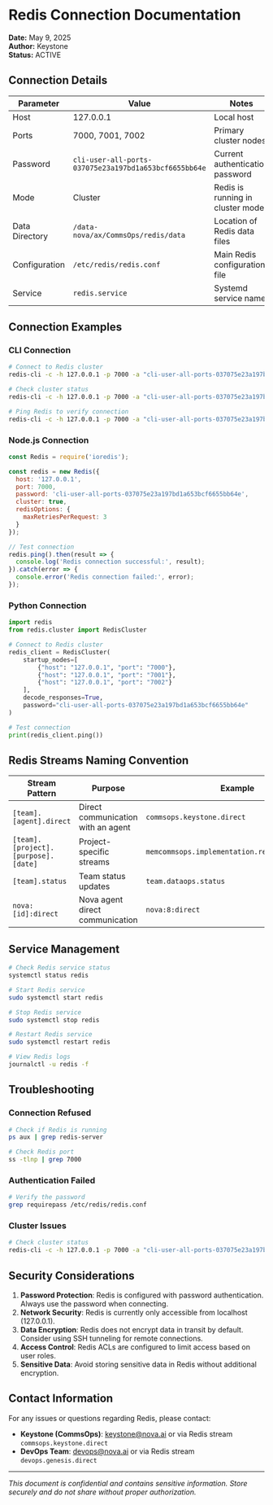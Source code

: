 # Redis Connection Documentation

**Date:** May 9, 2025  
**Author:** Keystone  
**Status:** ACTIVE

## Connection Details

| Parameter | Value | Notes |
|-----------|-------|-------|
| Host | 127.0.0.1 | Local host |
| Ports | 7000, 7001, 7002 | Primary cluster nodes |
| Password | `cli-user-all-ports-037075e23a197bd1a653bcf6655bb64e` | Current authentication password |
| Mode | Cluster | Redis is running in cluster mode |
| Data Directory | `/data-nova/ax/CommsOps/redis/data` | Location of Redis data files |
| Configuration | `/etc/redis/redis.conf` | Main Redis configuration file |
| Service | `redis.service` | Systemd service name |

## Connection Examples

### CLI Connection

```bash
# Connect to Redis cluster
redis-cli -c -h 127.0.0.1 -p 7000 -a "cli-user-all-ports-037075e23a197bd1a653bcf6655bb64e"

# Check cluster status
redis-cli -c -h 127.0.0.1 -p 7000 -a "cli-user-all-ports-037075e23a197bd1a653bcf6655bb64e" cluster info

# Ping Redis to verify connection
redis-cli -c -h 127.0.0.1 -p 7000 -a "cli-user-all-ports-037075e23a197bd1a653bcf6655bb64e" ping
```

### Node.js Connection

```javascript
const Redis = require('ioredis');

const redis = new Redis({
  host: '127.0.0.1',
  port: 7000,
  password: 'cli-user-all-ports-037075e23a197bd1a653bcf6655bb64e',
  cluster: true,
  redisOptions: {
    maxRetriesPerRequest: 3
  }
});

// Test connection
redis.ping().then(result => {
  console.log('Redis connection successful:', result);
}).catch(error => {
  console.error('Redis connection failed:', error);
});
```

### Python Connection

```python
import redis
from redis.cluster import RedisCluster

# Connect to Redis cluster
redis_client = RedisCluster(
    startup_nodes=[
        {"host": "127.0.0.1", "port": "7000"},
        {"host": "127.0.0.1", "port": "7001"},
        {"host": "127.0.0.1", "port": "7002"}
    ],
    decode_responses=True,
    password="cli-user-all-ports-037075e23a197bd1a653bcf6655bb64e"
)

# Test connection
print(redis_client.ping())
```

## Redis Streams Naming Convention

| Stream Pattern | Purpose | Example |
|----------------|---------|---------|
| `[team].[agent].direct` | Direct communication with an agent | `commsops.keystone.direct` |
| `[team].[project].[purpose].[date]` | Project-specific streams | `memcommsops.implementation.redpanda.20250430` |
| `[team].status` | Team status updates | `team.dataops.status` |
| `nova:[id]:direct` | Nova agent direct communication | `nova:8:direct` |

## Service Management

```bash
# Check Redis service status
systemctl status redis

# Start Redis service
sudo systemctl start redis

# Stop Redis service
sudo systemctl stop redis

# Restart Redis service
sudo systemctl restart redis

# View Redis logs
journalctl -u redis -f
```

## Troubleshooting

### Connection Refused
```bash
# Check if Redis is running
ps aux | grep redis-server

# Check Redis port
ss -tlnp | grep 7000
```

### Authentication Failed
```bash
# Verify the password
grep requirepass /etc/redis/redis.conf
```

### Cluster Issues
```bash
# Check cluster status
redis-cli -c -h 127.0.0.1 -p 7000 -a "cli-user-all-ports-037075e23a197bd1a653bcf6655bb64e" cluster info
```

## Security Considerations

1. **Password Protection**: Redis is configured with password authentication. Always use the password when connecting.
2. **Network Security**: Redis is currently only accessible from localhost (127.0.0.1).
3. **Data Encryption**: Redis does not encrypt data in transit by default. Consider using SSH tunneling for remote connections.
4. **Access Control**: Redis ACLs are configured to limit access based on user roles.
5. **Sensitive Data**: Avoid storing sensitive data in Redis without additional encryption.

## Contact Information

For any issues or questions regarding Redis, please contact:

- **Keystone (CommsOps)**: keystone@nova.ai or via Redis stream `commsops.keystone.direct`
- **DevOps Team**: devops@nova.ai or via Redis stream `devops.genesis.direct`

---

*This document is confidential and contains sensitive information.*
*Store securely and do not share without proper authorization.*